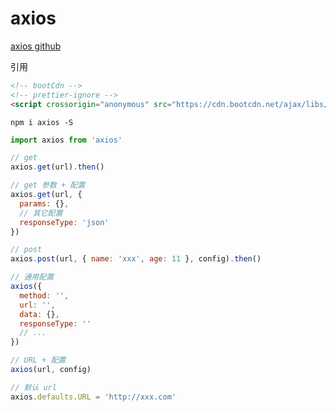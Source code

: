 # axios

[axios github](https://github.com/axios/axios)

引用

```html
<!-- bootCdn -->
<!-- prettier-ignore -->
<script crossorigin="anonymous" src="https://cdn.bootcdn.net/ajax/libs/axios/0.27.2/axios.min.js"></script>
```

```shell
npm i axios -S
```

```js
import axios from 'axios'
```

```js
// get
axios.get(url).then()

// get 参数 + 配置
axios.get(url, {
  params: {},
  // 其它配置
  responseType: 'json'
})

// post
axios.post(url, { name: 'xxx', age: 11 }, config).then()

// 通用配置
axios({
  method: '',
  url: '',
  data: {},
  responseType: ''
  // ...
})

// URL + 配置
axios(url, config)

// 默认 url
axios.defaults.URL = 'http://xxx.com'
```

